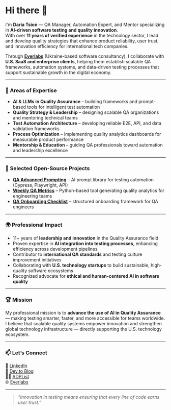 # Hi there 👋  

I'm **Daria Tsion** — QA Manager, Automation Expert, and Mentor specializing in **AI-driven software testing and quality innovation**.  
With over **11 years of verified experience** in the technology sector, I lead and develop quality strategies that enhance product reliability, user trust, and innovation efficiency for international tech companies.

Through [**Everlabs**](https://everlabs.com/) (Ukraine-based software consultancy), I collaborate with **U.S. SaaS and enterprise clients**, helping them establish scalable QA frameworks, automation systems, and data-driven testing processes that support sustainable growth in the digital economy.

---

### 🧠 Areas of Expertise
- **AI & LLMs in Quality Assurance** – building frameworks and prompt-based tools for intelligent test automation  
- **Quality Strategy & Leadership** – designing scalable QA organizations and mentoring technical teams  
- **Test Automation Architecture** – developing reliable E2E, API, and data validation frameworks  
- **Process Optimization** – implementing quality analytics dashboards for measurable product performance  
- **Mentorship & Education** – guiding QA professionals toward automation and leadership excellence  

---

### 🚀 Selected Open-Source Projects
- [**QA Advanced Prompting**](https://github.com/dashatsion/qa-advanced-prompting) – AI prompt library for testing automation (Cypress, Playwright, API)  
- [**Weekly QA Metrics**](https://github.com/dashatsion/weekly-qa-metrics) – Python-based tool generating quality analytics for engineering teams  
- [**QA Onboarding Checklist**](https://github.com/dashatsion/qa-onboarding-checklist) – structured onboarding framework for QA engineers  

---

### 🌍 Professional Impact
- 11+ years of **leadership and innovation** in the Quality Assurance field  
- Proven expertise in **AI integration into testing processes**, enhancing efficiency across development pipelines  
- Contributor to **international QA standards** and testing culture improvement initiatives  
- Collaborating with **U.S. technology startups** to build sustainable, high-quality software ecosystems  
- Recognized advocate for **ethical and human-centered AI in software quality**  

---

### 🏆 Mission
My professional mission is to **advance the use of AI in Quality Assurance** — making testing smarter, faster, and more accessible for teams worldwide.  
I believe that scalable quality systems empower innovation and strengthen global technology infrastructure — directly supporting the U.S. technology ecosystem.

---

### 📫 Let’s Connect
💼 [LinkedIn](https://linkedin.com/in/dashatsion)  
🧪 [Dev.to Blog](https://dev.to/dashatsion)  
👩‍🏫 [ADPList](https://adplist.org/mentors/daria-tsion)  
🌐 [Everlabs](https://everlabs.com)


---

> _“Innovation in testing means ensuring that every line of code earns user trust.”_
